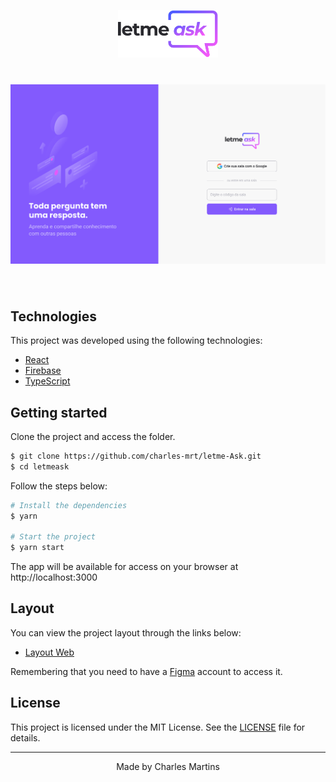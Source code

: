<p align="center">
  <img alt="Letmeask" src=".github/logo.svg" width="160px">
</p>


<h1 align="center">
    <img alt="Letmeask" title="Letmeask" src=".github/letmeask.png" />
</h1>

<br>

## Technologies

This project was developed using the following technologies:

- [React](https://reactjs.org)
- [Firebase](https://firebase.google.com/)
- [TypeScript](https://www.typescriptlang.org/)

## Getting started

Clone the project and access the folder.

```bash
$ git clone https://github.com/charles-mrt/letme-Ask.git
$ cd letmeask
```

Follow the steps below:
```bash
# Install the dependencies
$ yarn

# Start the project
$ yarn start
```
The app will be available for access on your browser at http://localhost:3000

## Layout

You can view the project layout through the links below:

- [Layout Web](https://www.figma.com/file/wIrvL41S7kP5MWFkxs527g/Letmeask-nlw-charles-Copy) 

Remembering that you need to have a [Figma](http://figma.com/) account to access it.

## License

This project is licensed under the MIT License. See the [LICENSE](LICENSE.md) file for details.


---

<p align="center">Made by Charles Martins</p>